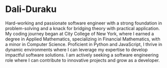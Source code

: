 # Dali-Duraku

Hard-working and passionate software engineer with a strong foundation in problem-solving and a knack for bridging theory with practical application. My coding journey began at City College of New York, where I earned a degree in Applied Mathematics, specializing in Financial Mathematics, with a minor in Computer Science. Proficient in Python and JavaScript, I thrive in dynamic environments where I can leverage my expertise to develop impactful software solutions. I am actively seeking a software engineering role where I can contribute to innovative projects and grow as a developer.
